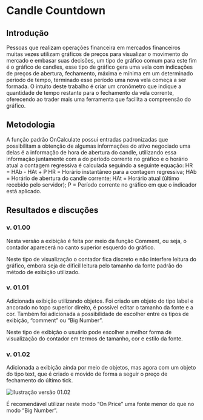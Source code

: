 # Candle Countdown

## Introdução
  Pessoas que realizam operações financeira em mercados financeiros muitas vezes utilizam gráficos de preços para visualizar o movimento do mercado e embasar suas decisões, um tipo de gráfico comum para este fim é o gráfico de candles, esse tipo de gráfico gera uma vela com indicações de preços de abertura, fechamento, máxima e mínima em um determinado período de tempo, terminado esse período uma nova vela começa a ser formada. O intuito deste trabalho é criar um cronômetro que indique a quantidade de tempo restante para o fechamento da vela corrente, oferecendo ao trader mais uma ferramenta que facilita a compreensão do gráfico.

## Metodologia
  A função padrão OnCalculate possui entradas padronizadas que possibilitam a obtenção de algumas informações do ativo negociado uma delas é a informação de hora de abertura do candle, utilizando essa informação juntamente com a do período corrente no gráfico e o horário atual a contagem regressiva é calculada seguindo a seguinte equação:
  HR = HAb - HAt + P
  HR = Horário instantâneo para a contagem regressiva;
  HAb = Horário de abertura do candle corrente;
  HAt = Horário atual (último recebido pelo servidor);
  P = Período corrente no gráfico em que o indicador está aplicado.

## Resultados e discuções
  ### v. 01.00
  Nesta versão a exibição é feita por meio da função Comment, ou seja, o contador aparecerá no canto superior esquerdo do gráfico.

  Neste tipo de visualização o contador fica discreto e não interfere leitura do gráfico, embora seja de difícil leitura pelo tamanho da fonte padrão do método de exibição utilizado.

  ### v. 01.01
  Adicionada exibição utilizando objetos. Foi criado um objeto do tipo label e ancorado no topo superior direito, é possível editar o tamanho da fonte e a cor. Também foi adicionada a possibilidade de escolher entre os tipos de exibição, “comment”  ou “Big Number”.

  Neste tipo de exibição o usuário pode escolher a melhor forma de visualização do contador em termos de tamanho, cor e estilo da fonte.

  ### v. 01.02
  Adicionada a exibição ainda por meio de objetos, mas agora com um objeto do tipo text, que é criado e movido de forma a seguir o preço de fechamento do último tick.

![Ilustração versão 01.02]()

  É recomendável utilizar neste modo “On Price” uma fonte menor do que no modo “Big Number”.


  
